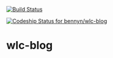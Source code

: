 [![Build Status](https://travis-ci.org/bennyn/wlc-blog.svg?branch=master)](https://travis-ci.org/bennyn/wlc-blog)

[![Codeship Status for bennyn/wlc-blog](https://codeship.io/projects/528470c0-1da3-0132-d672-1642395b3d51/status)](https://codeship.io/projects/35441)

wlc-blog
========
